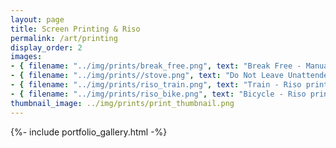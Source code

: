 ```yaml
---
layout: page
title: Screen Printing & Riso
permalink: /art/printing
display_order: 2
images:
- { filename: "../img/prints/break_free.png", text: "Break Free - Manual screen print on paper - Edition of 8, paper varies"}
- { filename: "../img/prints//stove.png", text: "Do Not Leave Unattended - Manual screen print on paper - Edition of 14, paper varies"}
- { filename: "../img/prints/riso_train.png", text: "Train - Riso printed postcard, designed in Illustrator"}
- { filename: "../img/prints/riso_bike.png", text: "Bicycle - Riso printed postcard, designed in Illustrator"}
thumbnail_image: ../img/prints/print_thumbnail.png
---
```


{%- include portfolio_gallery.html -%}